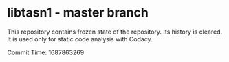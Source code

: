 # libtasn1 - master branch

This repository contains frozen state of the repository.
Its history is cleared. It is used only for static code
analysis with Codacy.

Commit Time: 1687863269